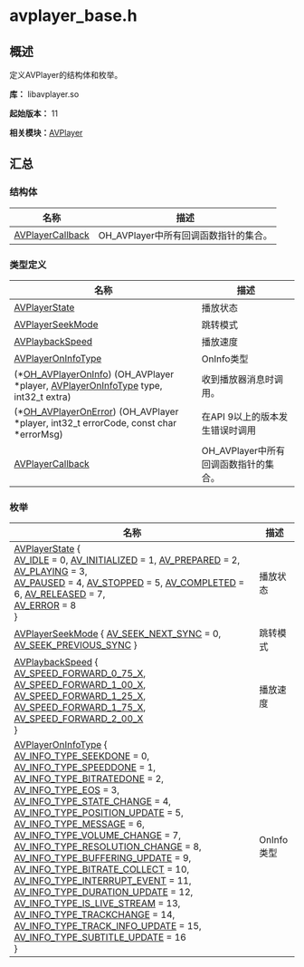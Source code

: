 # avplayer_base.h


## 概述

定义AVPlayer的结构体和枚举。

**库：** libavplayer.so

**起始版本：** 11

**相关模块：**[AVPlayer](_a_v_player.md)


## 汇总


### 结构体

| 名称 | 描述 | 
| -------- | -------- |
| [AVPlayerCallback](_a_v_player_callback.md) | OH_AVPlayer中所有回调函数指针的集合。 | 


### 类型定义

| 名称 | 描述 | 
| -------- | -------- |
| [AVPlayerState](_a_v_player.md#avplayerstate) | 播放状态 | 
| [AVPlayerSeekMode](_a_v_player.md#avplayerseekmode) | 跳转模式 | 
| [AVPlaybackSpeed](_a_v_player.md#avplaybackspeed) | 播放速度 | 
| [AVPlayerOnInfoType](_a_v_player.md#avplayeroninfotype) | OnInfo类型 | 
| (\*[OH_AVPlayerOnInfo](_a_v_player.md#oh_avplayeroninfo)) (OH_AVPlayer \*player, [AVPlayerOnInfoType](_a_v_player.md#avplayeroninfotype) type, int32_t extra) | 收到播放器消息时调用。 | 
| (\*[OH_AVPlayerOnError](_a_v_player.md#oh_avplayeronerror)) (OH_AVPlayer \*player, int32_t errorCode, const char \*errorMsg) | 在API 9以上的版本发生错误时调用 | 
| [AVPlayerCallback](_a_v_player.md#avplayercallback) | OH_AVPlayer中所有回调函数指针的集合。 | 


### 枚举

| 名称 | 描述 | 
| -------- | -------- |
| [AVPlayerState](_a_v_player.md#avplayerstate) {<br/>[AV_IDLE](_a_v_player.md) = 0, [AV_INITIALIZED](_a_v_player.md) = 1, [AV_PREPARED](_a_v_player.md) = 2, [AV_PLAYING](_a_v_player.md) = 3,<br/>[AV_PAUSED](_a_v_player.md) = 4, [AV_STOPPED](_a_v_player.md) = 5, [AV_COMPLETED](_a_v_player.md) = 6, [AV_RELEASED](_a_v_player.md) = 7,<br/>[AV_ERROR](_a_v_player.md) = 8<br/>} | 播放状态 | 
| [AVPlayerSeekMode](_a_v_player.md#avplayerseekmode) { [AV_SEEK_NEXT_SYNC](_a_v_player.md) = 0, [AV_SEEK_PREVIOUS_SYNC](_a_v_player.md) } | 跳转模式 | 
| [AVPlaybackSpeed](_a_v_player.md#avplaybackspeed) {<br/>[AV_SPEED_FORWARD_0_75_X](_a_v_player.md), [AV_SPEED_FORWARD_1_00_X](_a_v_player.md), [AV_SPEED_FORWARD_1_25_X](_a_v_player.md), [AV_SPEED_FORWARD_1_75_X](_a_v_player.md),<br/>[AV_SPEED_FORWARD_2_00_X](_a_v_player.md)<br/>} | 播放速度 | 
| [AVPlayerOnInfoType](_a_v_player.md#avplayeroninfotype) {<br/>[AV_INFO_TYPE_SEEKDONE](_a_v_player.md) = 0, [AV_INFO_TYPE_SPEEDDONE](_a_v_player.md) = 1, [AV_INFO_TYPE_BITRATEDONE](_a_v_player.md) = 2, [AV_INFO_TYPE_EOS](_a_v_player.md) = 3,<br/>[AV_INFO_TYPE_STATE_CHANGE](_a_v_player.md) = 4, [AV_INFO_TYPE_POSITION_UPDATE](_a_v_player.md) = 5, [AV_INFO_TYPE_MESSAGE](_a_v_player.md) = 6, [AV_INFO_TYPE_VOLUME_CHANGE](_a_v_player.md) = 7,<br/>[AV_INFO_TYPE_RESOLUTION_CHANGE](_a_v_player.md) = 8, [AV_INFO_TYPE_BUFFERING_UPDATE](_a_v_player.md) = 9, [AV_INFO_TYPE_BITRATE_COLLECT](_a_v_player.md) = 10, [AV_INFO_TYPE_INTERRUPT_EVENT](_a_v_player.md) = 11,<br/>[AV_INFO_TYPE_DURATION_UPDATE](_a_v_player.md) = 12, [AV_INFO_TYPE_IS_LIVE_STREAM](_a_v_player.md) = 13, [AV_INFO_TYPE_TRACKCHANGE](_a_v_player.md) = 14, [AV_INFO_TYPE_TRACK_INFO_UPDATE](_a_v_player.md) = 15,<br/>[AV_INFO_TYPE_SUBTITLE_UPDATE](_a_v_player.md) = 16<br/>} | OnInfo类型 | 
